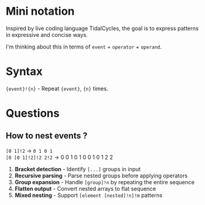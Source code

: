 # Mini notation

Inspired by live coding language TidalCycles, the goal is to express patterns in
expressive and concise ways.

I'm thinking about this in terms of `event` + `operator` + `operand`.

# Syntax

`{event}!{n}` - Repeat `{event}`, `{n}` times.

# Questions

## How to nest events ?

`[0 1]!2` -> `0 1 0 1` \
`[0 [0 1]!2]!2 2!2` -> 0 0 1 0 1 0 0 1 0 1 2 2

1. **Bracket detection** - Identify `[...]` groups in input
2. **Recursive parsing** - Parse nested groups before applying operators
3. **Group expansion** - Handle `[group]!n` by repeating the entire sequence
4. **Flatten output** - Convert nested arrays to flat sequence
5. **Mixed nesting** - Support `[element [nested]!n]!m` patterns
